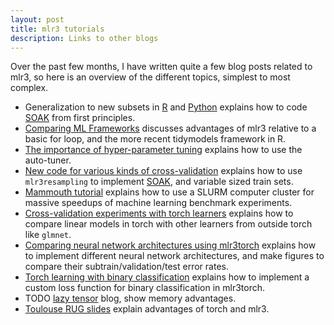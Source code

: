 ```yaml
---
layout: post
title: mlr3 tutorials
description: Links to other blogs
---
```


Over the past few months, I have written quite a few blog posts
related to mlr3, so here is an overview of the different topics,
simplest to most complex.

* Generalization to new subsets in
  [R](https://tdhock.github.io/blog/2023/R-gen-new-subsets/) and
  [Python](https://tdhock.github.io/blog/2022/generalization-to-new-subsets/)
  explains how to code [SOAK](https://arxiv.org/abs/2410.08643) from first principles.
* [Comparing ML
  Frameworks](https://tdhock.github.io/blog/2023/comparing-ml-frameworks/)
  discusses advantages of mlr3 relative to a basic for loop, and the
  more recent tidymodels framework in R.
* [The importance of hyper-parameter
  tuning](https://tdhock.github.io/blog/2024/hyper-parameter-tuning/)
  explains how to use the auto-tuner.
* [New code for various kinds of
  cross-validation](https://tdhock.github.io/blog/2024/cv-all-same-new/)
  explains how to use `mlr3resampling` to implement
  [SOAK](https://arxiv.org/abs/2410.08643), and variable sized train
  sets.
* [Mammouth
  tutorial](https://tdhock.github.io/blog/2024/mammouth-tutorial/)
  explains how to use a SLURM computer cluster for massive speedups of
  machine learning benchmark experiments.
* [Cross-validation experiments with torch
  learners](https://tdhock.github.io/blog/2024/mlr3torch/) explains
  how to compare linear models in torch with other learners from
  outside torch like `glmnet`.
* [Comparing neural network architectures using mlr3torch](https://tdhock.github.io/blog/2025/mlr3torch-conv/) explains how to implement different neural network architectures, and make figures to compare their subtrain/validation/test error rates.
* [Torch learning with binary
  classification](https://tdhock.github.io/blog/2025/mlr3torch-binary/)
  explains how to implement a custom loss function for binary
  classification in mlr3torch.
* TODO [lazy tensor](https://mlr3torch.mlr-org.com/articles/lazy_tensor.html) blog, show memory advantages. 
* [Toulouse RUG
  slides](https://github.com/tdhock/2023-res-baz-az/tree/main?tab=readme-ov-file#april-2025-talk-at-toulouse-rug)
  explain advantages of torch and mlr3.
